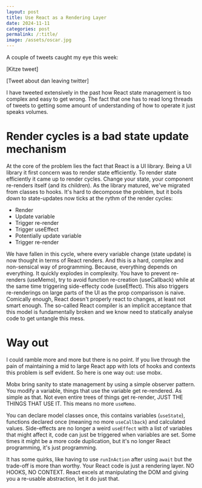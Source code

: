 ```yaml
---
layout: post
title: Use React as a Rendering Layer
date: 2024-11-11
categories: post
permalink: /:title/
image: /assets/oscar.jpg
---
```


A couple of tweets caught my eye this week:

[Kitze tweet]

[Tweet about dan leaving twitter]

I have tweeted extensively in the past how React state management is too complex and easy to get wrong. The fact that one has to read long threads of tweets to getting some amount of understanding of how to operate it just speaks volumes.

# Render cycles is a bad state update mechanism

At the core of the problem lies the fact that React is a UI library. Being a UI library it first concern was to render state efficiently. To render state efficiently it came up to render cycles. Change your state, your component re-renders itself (and its children). As the library matured, we've migrated from classes to hooks. It's hard to decompose the problem, but it boils down to state-updates now ticks at the rythm of the render cycles:

- Render
- Update variable
- Trigger re-render
- Trigger useEffect
- Potentially update variable
- Trigger re-render

We have fallen in this cycle, where every variable change (state update) is now thought in terms of React renders. And this is a hard, complex and non-sensical way of programming. Because, everything depends on everything. It quickly explodes in complexity. You have to prevent re-renders (useMemo), try to avoid function re-creation (useCallback) while at the same time triggering side-effecty code (useEffect). This also triggers re-renderings on large parts of the UI as the prop comparisson is naive. Comically enough, React doesn't properly react to changes, at least not smart enough. The so-called React compiler is an implicit acceptance that this model is fundamentally broken and we know need to statically analyse code to get untangle this mess.

# Way out

I could ramble more and more but there is no point. If you live through the pain of maintaining a mid to large React app with lots of hooks and contexts this problem is self evident. So here is one way out: use mobx.

Mobx bring sanity to state management by using a simple observer pattern. You modify a variable, things that use the variable get re-rendered. As simple as that. Not even entire trees of things get re-render, JUST THE THINGS THAT USE IT. This means no more `useMemo`.

You can declare model classes once, this contains variables (`useState`), functions declared once (meaning no more `useCallback`) and calculated values. Side-effects are no longer a weird `useEffect` with a list of variables that might affect it, code can just be triggered when variables are set. Some times it might be a more code duplication, but it's no longer React programming, it's just programming.

It has some quirks, like having to use `runInAction` after using `await` but the trade-off is more than worthy. Your React code is just a rendering layer. NO HOOKS, NO CONTEXT. React excels at manipulating the DOM and giving you a re-usable abstraction, let it do just that.
